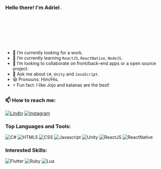 ### **Hello there! I'm Adriel <img src="https://media.giphy.com/media/hvRJCLFzcasrR4ia7z/giphy.gif" width="3%">**
- 🔭 I’m currently looking for a work.
- 🌱 I’m currently learning `ReactJS`, `ReactNative`, `NodeJS`.
- 👯 I’m looking to collaborate on front/back-end apps or a open source project.
- 💬 Ask me about `C#`, `Unity` and `JavaScript`.
- 😄 Pronouns: Him/His.
- ⚡ Fun fact: I like Jojo and katanas are the best!
  
### 📫 **How to reach me:**
[![LindIn](https://img.shields.io/badge/LinkedIn-0077B5?style=for-the-badge&logo=linkedin&logoColor=white)](https://www.linkedin.com/in/adrielestoller/)
[![Instagram](https://img.shields.io/badge/Instagram-E4405F?style=for-the-badge&logo=instagram&logoColor=white)](https://www.instagram.com/adrielestoller_/)

### Top Languages and Tools:
![C#](https://img.shields.io/badge/C%23-5C2D91?style=for-the-badge&logo=c-sharp&logoColor=white)
![HTML5](https://img.shields.io/badge/HTML5-E34F26?style=for-the-badge&logo=html5&logoColor=white)
![CSS](https://img.shields.io/badge/CSS-1572B6?&style=for-the-badge&logo=css3&logoColor=white)
![Javascript](https://img.shields.io/badge/Javascript-f7df1e?style=for-the-badge&logo=javascript&logoColor=black)
![Unity](https://img.shields.io/badge/Unity-000000?style=for-the-badge&logo=unity&logoColor=white)
![ReactJS](https://img.shields.io/badge/React-20232A?style=for-the-badge&logo=react&logoColor=61DAFB)
![ReactNative](https://img.shields.io/badge/React_Native-20232A?style=for-the-badge&logo=react&logoColor=61DAFB)

### Interested Skills:
![Flutter](https://img.shields.io/badge/Flutter-02569B?style=for-the-badge&logo=flutter&logoColor=white)
![Ruby](https://img.shields.io/badge/Ruby-CC342D?style=for-the-badge&logo=ruby&logoColor=white)
![Lua](https://img.shields.io/badge/lua-%232C2D72.svg?style=for-the-badge&logo=lua&logoColor=white)
